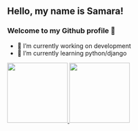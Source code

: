 ## Hello, my name is Samara! 
### Welcome to my Github profile :rose:

- 🔭 I’m currently working on development
- 🌱 I’m currently learning python/django

<!-- ### Tools and Technologies

<img src="https://cdn.jsdelivr.net/gh/devicons/devicon/icons/git/git-original.svg" width="40" height="40"/> <img src="https://cdn.jsdelivr.net/gh/devicons/devicon/icons/vscode/vscode-original.svg" width="40" height="40" /> 

 ### Learning

<img src="https://cdn.jsdelivr.net/gh/devicons/devicon/icons/python/python-original.svg" width="40" height="40"/> -->

<div>
<a href="https://github.com/samrqs">
<img height="140em" src="https://github-readme-stats.vercel.app/api/top-langs/?username=samrqs&layout=compact&langs_count=7&theme=dracula"/>
<img height="140em" src="https://github-readme-stats.vercel.app/api?username=samrqs&show_icons=true&theme=dracula&include_all_commits=true&count_private=true"/>
</div> 

<!--
**samrqs/samrqs** is a ✨ _special_ ✨ repository because its `README.md` (this file) appears on your GitHub profile.

- 🔭 I’m currently working on development
- 🌱 I’m currently learning python/backend
- 🤔 I’m looking for help with ...
- 💬 Ask me about ...
- 📫 How to reach me: ...
- 😄 Pronouns: ...
- ⚡ Fun fact: ...
-->
